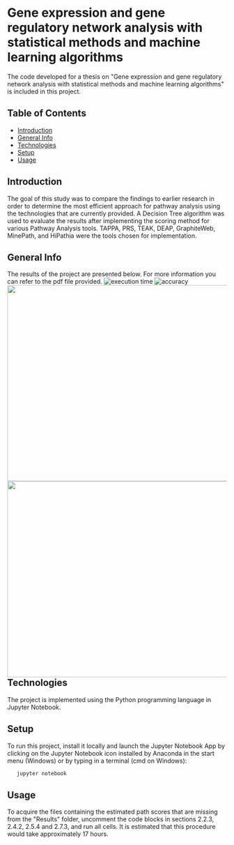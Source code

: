 # Gene expression and gene regulatory network analysis with statistical methods and machine learning algorithms
The code developed for a thesis on "Gene expression and gene regulatory network analysis with statistical methods and machine learning algorithms" is included in this project.

## Table of Contents  
* [Introduction](#intro)  
* [General Info](#info)
* [Technologies](#tech)
* [Setup](#setup)
* [Usage](#usage)

## <a name="intro">Introduction</a>
The goal of this study was to compare the findings to earlier research in order to determine the most efficient approach for pathway analysis using the technologies that are currently provided. A Decision Tree algorithm was used to evaluate the results after implementing the scoring method for various Pathway Analysis tools. TAPPA, PRS, TEAK, DEAP, GraphiteWeb, MinePath, and HiPathia were the tools chosen for implementation.

## <a name="info">General Info</a>
The results of the project are presented below. For more information you can refer to the pdf file provided.
<img src="https://user-images.githubusercontent.com/74158103/196029526-4b84230e-b2da-4a87-9ca5-a471e2f10097.png" align="left" height="450" width="900" >
<img src="https://user-images.githubusercontent.com/74158103/196029531-b85f1ca9-8f87-4e08-abf2-680ad2b138e4.png" align="left" height="450" width="900" >
![execution time](https://user-images.githubusercontent.com/74158103/196029526-4b84230e-b2da-4a87-9ca5-a471e2f10097.png)
![accuracy](https://user-images.githubusercontent.com/74158103/196029531-b85f1ca9-8f87-4e08-abf2-680ad2b138e4.png)

## <a name="tech">Technologies</a>
The project is implemented using the Python programming language in Jupyter Notebook.

## <a name="setup">Setup</a>
To run this project, install it locally and launch the Jupyter Notebook App by clicking on the Jupyter Notebook icon installed by Anaconda in the start menu (Windows) or by typing in a terminal (cmd on Windows):
```sh
   jupyter notebook
```

## <a name="usage">Usage</a>
To acquire the files containing the estimated path scores that are missing from the "Results" folder, uncomment the code blocks in sections 2.2.3, 2.4.2, 2.5.4 and 2.7.3, and run all cells. It is estimated that this procedure would take approximately 17 hours.

